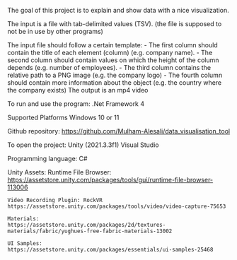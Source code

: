 The goal of this project is to explain and show data with a nice visualization.

The input is a file with tab-delimited values (TSV). (the file is supposed to not be in use by other programs)

The input file should follow a certain template:
    - The first column should contain the title of each element (column) (e.g. company name).
    - The second column should contain values on which the height of the column depends (e.g. number of employees).
    - The third column contains the relative path to a PNG image (e.g. the company logo)
    - The fourth column should contain more information about the object (e.g. the country where the company exists) 
The output is an mp4 video

To run and use the program:
    .Net Framework 4

Supported Platforms
    Windows 10 or 11

Github repository:
    https://github.com/Mulham-Alesali/data_visualisation_tool

To open the project:
    Unity (2021.3.3f1)
    Visual Studio

Programming language:
    C#

Unity Assets:
    Runtime File Browser:
    https://assetstore.unity.com/packages/tools/gui/runtime-file-browser-113006

    Video Recording Plugin: RockVR
    https://assetstore.unity.com/packages/tools/video/video-capture-75653

    Materials:
    https://assetstore.unity.com/packages/2d/textures-materials/fabric/yughues-free-fabric-materials-13002

    UI Samples:
    https://assetstore.unity.com/packages/essentials/ui-samples-25468